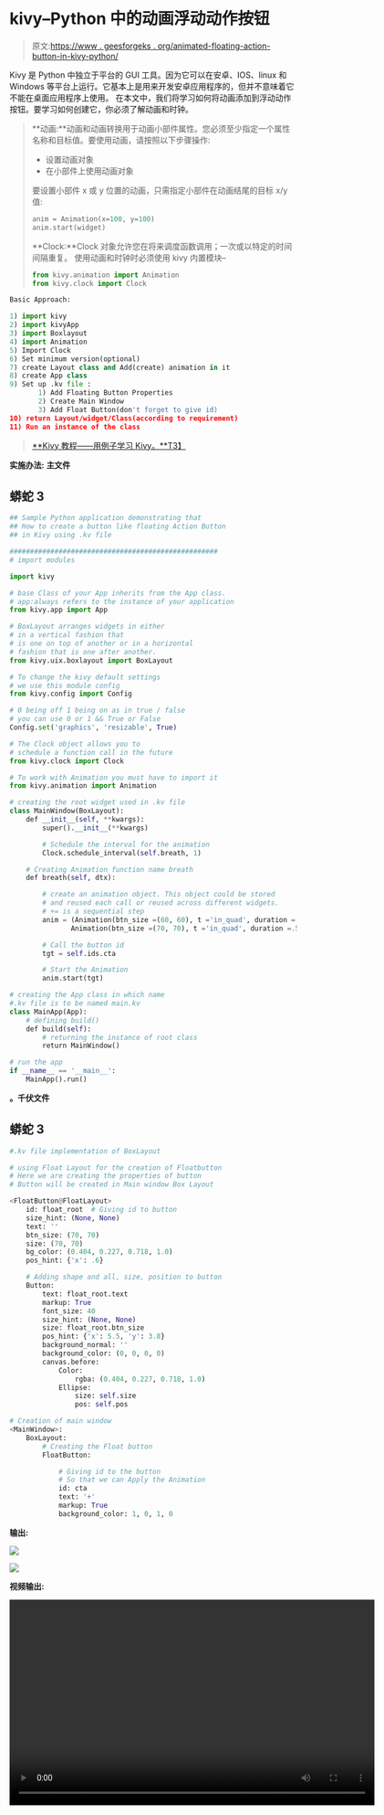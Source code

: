 # kivy–Python 中的动画浮动动作按钮

> 原文:[https://www . geesforgeks . org/animated-floating-action-button-in-kivy-python/](https://www.geeksforgeeks.org/animated-floating-action-button-in-kivy-python/)

Kivy 是 Python 中独立于平台的 GUI 工具。因为它可以在安卓、IOS、linux 和 Windows 等平台上运行。它基本上是用来开发安卓应用程序的，但并不意味着它不能在桌面应用程序上使用。
在本文中，我们将学习如何将动画添加到浮动动作按钮。要学习如何创建它，你必须了解动画和时钟。

> **动画:**动画和动画转换用于动画小部件属性。您必须至少指定一个属性名称和目标值。要使用动画，请按照以下步骤操作:
> 
> *   设置动画对象
> *   在小部件上使用动画对象
> 
> 要设置小部件 x 或 y 位置的动画，只需指定小部件在动画结尾的目标 x/y 值:
> 
> ```py
> anim = Animation(x=100, y=100)
> anim.start(widget)
> ```
> 
> **Clock:**Clock 对象允许您在将来调度函数调用；一次或以特定的时间间隔重复。
> 使用动画和时钟时必须使用 kivy 内置模块–
> 
> ```py
> from kivy.animation import Animation
> from kivy.clock import Clock
> ```

```py
Basic Approach:

1) import kivy
2) import kivyApp
3) import Boxlayout
4) import Animation
5) Import Clock
6) Set minimum version(optional)
7) create Layout class and Add(create) animation in it
8) create App class
9) Set up .kv file :
       1) Add Floating Button Properties
       2) Create Main Window
       3) Add Float Button(don't forget to give id)
10) return Layout/widget/Class(according to requirement)
11) Run an instance of the class
```

> [**Kivy 教程——用例子学习 Kivy。**T3】](https://www.geeksforgeeks.org/kivy-tutorial/)

**实施办法:**
**主文件**

## 蟒蛇 3

```py
## Sample Python application demonstrating that
## How to create a button like floating Action Button
## in Kivy using .kv file

###################################################
# import modules

import kivy

# base Class of your App inherits from the App class.  
# app:always refers to the instance of your application 
from kivy.app import App

# BoxLayout arranges widgets in either
# in a vertical fashion that
# is one on top of another or in a horizontal
# fashion that is one after another.
from kivy.uix.boxlayout import BoxLayout

# To change the kivy default settings 
# we use this module config 
from kivy.config import Config 

# 0 being off 1 being on as in true / false 
# you can use 0 or 1 && True or False 
Config.set('graphics', 'resizable', True)

# The Clock object allows you to
# schedule a function call in the future
from kivy.clock import Clock

# To work with Animation you must have to import it
from kivy.animation import Animation

# creating the root widget used in .kv file
class MainWindow(BoxLayout):
    def __init__(self, **kwargs):
        super().__init__(**kwargs)

        # Schedule the interval for the animation
        Clock.schedule_interval(self.breath, 1)

    # Creating Animation function name breath
    def breath(self, dtx):

        # create an animation object. This object could be stored
        # and reused each call or reused across different widgets.
        # += is a sequential step
        anim = (Animation(btn_size =(60, 60), t ='in_quad', duration =.5)+
               Animation(btn_size =(70, 70), t ='in_quad', duration =.5))

        # Call the button id
        tgt = self.ids.cta

        # Start the Animation
        anim.start(tgt)

# creating the App class in which name
#.kv file is to be named main.kv
class MainApp(App):
    # defining build()
    def build(self):
        # returning the instance of root class
        return MainWindow()

# run the app
if __name__ == '__main__':
    MainApp().run()
```

**。千伏文件**

## 蟒蛇 3

```py
#.kv file implementation of BoxLayout

# using Float Layout for the creation of Floatbutton
# Here we are creating the properties of button
# Button will be created in Main window Box Layout

<FloatButton@FloatLayout>
    id: float_root  # Giving id to button
    size_hint: (None, None)
    text: ''
    btn_size: (70, 70)
    size: (70, 70)
    bg_color: (0.404, 0.227, 0.718, 1.0)
    pos_hint: {'x': .6}

    # Adding shape and all, size, position to button
    Button:
        text: float_root.text
        markup: True
        font_size: 40
        size_hint: (None, None)
        size: float_root.btn_size
        pos_hint: {'x': 5.5, 'y': 3.8}
        background_normal: ''
        background_color: (0, 0, 0, 0)
        canvas.before:
            Color:
                rgba: (0.404, 0.227, 0.718, 1.0)
            Ellipse:
                size: self.size
                pos: self.pos

# Creation of main window
<MainWindow>:
    BoxLayout:
        # Creating the Float button
        FloatButton:

            # Giving id to the button
            # So that we can Apply the Animation
            id: cta
            text: '+'
            markup: True
            background_color: 1, 0, 1, 0
```

**输出:**

![](img/12182295e09df5b3948c97e97fc5ea73.png)

![](img/dd9c4a817b1a77f6287d7a2d218260cb.png)

**视频输出:**

<video class="wp-video-shortcode" id="video-382355-1" width="640" height="360" preload="metadata" controls=""><source type="video/webm" src="https://media.geeksforgeeks.org/wp-content/uploads/20200226085902/float.webm?_=1">[https://media.geeksforgeeks.org/wp-content/uploads/20200226085902/float.webm](https://media.geeksforgeeks.org/wp-content/uploads/20200226085902/float.webm)</video>
